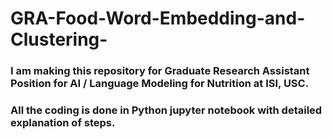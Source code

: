 # GRA-Food-Word-Embedding-and-Clustering-

### I am making this repository for Graduate Research Assistant Position for AI / Language Modeling for Nutrition at ISI, USC.
### All the coding is done in Python jupyter notebook with detailed explanation of steps.   
